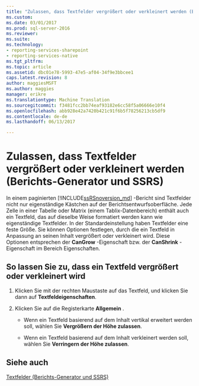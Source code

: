 ```yaml
---
title: "Zulassen, dass Textfelder vergrößert oder verkleinert werden (Berichts-Generator und SSRS) | Microsoft Docs"
ms.custom: 
ms.date: 03/01/2017
ms.prod: sql-server-2016
ms.reviewer: 
ms.suite: 
ms.technology:
- reporting-services-sharepoint
- reporting-services-native
ms.tgt_pltfrm: 
ms.topic: article
ms.assetid: dbc01e78-5993-47e5-af04-34f9e3bbcee1
caps.latest.revision: 8
author: maggiesMSFT
ms.author: maggies
manager: erikre
ms.translationtype: Machine Translation
ms.sourcegitcommit: f3481fcc2bb74eaf93182e6cc58f5a06666e10f4
ms.openlocfilehash: abb928e42a7420b421c91f6b5f78256213cb5df9
ms.contentlocale: de-de
ms.lasthandoff: 06/13/2017

---
```

# <a name="allow-a-text-box-to-grow-or-shrink-report-builder-and-ssrs"></a>Zulassen, dass Textfelder vergrößert oder verkleinert werden (Berichts-Generator und SSRS)
  In einem paginierten [!INCLUDE[ssRSnoversion_md](../../includes/ssrsnoversion-md.md)] -Bericht sind Textfelder nicht nur eigenständige Kästchen auf der Berichtsentwurfsoberfläche. Jede Zelle in einer Tabelle oder Matrix (einem Tablix-Datenbereich) enthält auch ein Textfeld, das auf dieselbe Weise formatiert werden kann wie eigenständige Textfelder. In der Standardeinstellung haben Textfelder eine feste Größe. Sie können Optionen festlegen, durch die ein Textfeld in Anpassung an seinen Inhalt vergrößert oder verkleinert wird. Diese Optionen entsprechen der **CanGrow** -Eigenschaft bzw. der **CanShrink** -Eigenschaft im Bereich Eigenschaften.  
  
## <a name="to-allow-a-text-box-to-grow-or-shrink"></a>So lassen Sie zu, dass ein Textfeld vergrößert oder verkleinert wird  
  
1.  Klicken Sie mit der rechten Maustaste auf das Textfeld, und klicken Sie dann auf **Textfeldeigenschaften**.  
  
2.  Klicken Sie auf die Registerkarte **Allgemein** .  
  
    -   Wenn ein Textfeld basierend auf dem Inhalt vertikal erweitert werden soll, wählen Sie **Vergrößern der Höhe zulassen**.  
  
    -   Wenn ein Textfeld basierend auf dem Inhalt verkleinert werden soll, wählen Sie **Verringern der Höhe zulassen**.  
  
## <a name="see-also"></a>Siehe auch  
 [Textfelder &#40;Berichts-Generator und SSRS&#41;](../../reporting-services/report-design/text-boxes-report-builder-and-ssrs.md)  
  
  
